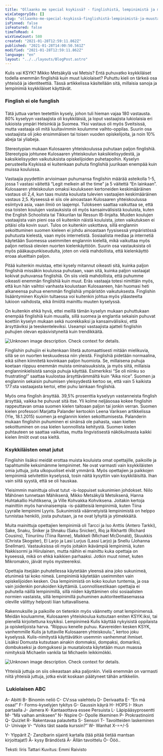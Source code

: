 ```yaml
---
title: "Ollaanko me special ksykissä? - finglishistä, lempinimistä ja muusta"
wixCategoryIds: []
slug: "ollaanko-me-special-ksykissä-finglishistä-lempinimistä-ja-muusta"
isPinned: false
isFeatured: false
timeToRead: 4
wixViewCount: 580
created: "2021-01-28T12:59:11.862Z"
published: "2021-01-28T14:00:50.561Z"
modified: "2021-01-28T12:59:11.862Z"
language: "en"
layout: "../../layouts/BlogPost.astro"
---
```

Kulis vai KSYK? Mikko Metsäkylä vai Metsis? Entä puhuvatko ksykkiläiset todella enemmän finglishiä kuin muut lukiolaiset? Puhuttu kieli on tärkeä osa yhteisöä ja identiteettiä. Tässä artikkelissa käsitellään sitä, millaisia sanoja ja lempinimiä ksykkiläiset käyttävät. 

### Finglish ei ole funglish
### 
Tätä juttua varten teetettiin kysely, johon tuli hieman vajaa 180 vastausta. 80% kyselyyn vastaajista oli ksykkiläisiä, ja loput vastaajista lukiolaisia eri lukioista ympäri Helsinkiä ja Suomea. Yksi vastaus oli myös Sveitsissä, mutta vastaaja oli mitä luultavimmin koulumme vaihto-oppilas. Suurin osa vastaajista oli joko ensimmäisen tai toisen vuoden opiskelijoita, ja noin 10% abeja tai yliabeja. 

Stereotypian mukaan Kulosaaren yhteiskoulussa puhutaan paljon finglishiä. Stereotypia johtunee Kulosaaren yhteiskoulun kaksikielisyydestä, ja kaksikielisyyden vaikutuksista opiskelijoiden puhetapoihin. Kyselyn perusteella Ksykissä ei kuitenkaan puhuta finglishiä juurikaan enempää kuin muissa kouluissa. 

Vastaajia pyydettiin arvioimaan puhumansa finglishin määrää asteikolla 1-5, jossa 1 vastasi väitettä “Legit melkein all the time” ja 5 väitettä “En lainkaan”. Kulosaaren yhteiskoulun omaksi koulukseen kertoneiden keskimääräinen vastaus oli 2,4, kun taas muista koulusta tulevien vastaajien keskimääräinen vastaus 2,5. Kyseessä ei siis ole ainoastaan Kulosaaren yhteiskoulussa esiintyvä asia, vaan ilmiö on laajempi. Tulokseen saattaa vaikuttaa se, että osa toisten koulujen vastauksista oli myös kansainvälisistä kouluista, kuten the English Schoolista tai Tikkurilan tai Ressun IB-linjalta. Muiden koulujen vastaajista vain pieni osa oli kuitenkin näistä kouluista, joten vaikutuksen ei pitäisi olla kovin suuri. Tulos on kuitenkin uskottava, sillä englannin sekoittuminen suomen kieleen ei johdu ainoastaan fyysisessä ympäristössä puhutusta kielestä, vaan myös internetistä. Sosiaalista mediaa ja internetiä käytetään Suomessa useimmiten englannin kielellä, mikä vaikuttaa myös paljon netissä olevien nuorten kielenkäyttöön. Suurin osa vastauksista oli myös pääkaupunkiseudulta, joten on vielä mahdollista, että kielenkäyttö eroaa alueittain paljon.

Pitää kuitenkin muistaa, ettei kysely mitannut oikeasti sitä, kuinka paljon finglishiä missäkin kouluissa puhutaan, vaan sitä, kuinka paljon vastaajat kokivat puhuvansa finglishiä. On siis vielä mahdollista, että puhumme oikeasti enemmän finglishiä kuin muut. Eräs vastaaja totesi nimittäin myös, että kun hän vaihtoi vanhasta koulustaan Kulosaareen, hän huomasi heti alkaneensa puhua enemmän finglishiä ympäristön vaikutuksesta. Finglishin lisääntyminen Ksykiin tultaessa voi kuitenkin johtua myös yläasteelta lukioon vaihdosta, eikä ilmiötä mainittu muuten kyselyssä.

On kuitenkin ehkä hyvä, ettei meillä tämän kyselyn mukaan puhuttukaan enempää finglishiä kuin muualla, sillä suomea ja englantia sekaisin puhuvat koettiin kyselyn mukaan sekä nuorekkaiksi ja kansainvälisiksi, että ärsyttäviksi ja teeskenteleviksi. Useampi vastaajista ajatteli finglishin puhujien olevan epäsivistyneitä kuin trendikkäitä. 


![Unknown image description. Check context for details.](https://static.wixstatic.com/media/07242a_12e562203c584fef8cf74ae454fcd74f~mv2.png)


Finglishin puhujiin ei kuitenkaan liitetä automaattisesti mitään mielikuvia, sillä se on nuorten keskuudessa niin yleistä. Finglishiä pidetään normaalina, eikä siihen kiinnitetä kovinkaan paljon huomiota. Se, millaisena puhuja koetaan riippuu enemmän muista ominaisuuksista, ja myös siitä, millaisia englanninkielisistä sanoja puhuja käyttää. Esimerkiksi “Se oli niinku so frustrating!” saattaa kuulostaa ärsyttävämmältä kuin “Aika nice”. Suomen ja englannin sekaisin puhumisen yleisyydestä kertoo se, että vain 5 kaikista 177:sta vastaajasta kertoi, ettei puhu lainkaan finglishiä. 

Myös oma finglish ärsyttää.  39,5% prosenttia kyselyyn vastanneista finglish ärsyttää, vaikka he puhuvat sitä itse. Yli kolme neljäsosaa kokee finglishin rappeuttavan omaa suomen kielen taitoaan paljon tai jonkin verran. Suomen kielen professori Marjatta Palander kertookin Leena Variksen artikkelissa (Yle, 18.1.2015)  suomen ja englannin kielen sekoittumisesta. Palanderin mukaan finglishin puhuminen ei sinänsä ole pahasta, vaan kielten sekoittuminen on osa kielen luonnollista kehitystä. Suomen kielen puhtauteen se saattaa vaikuttaa, mutta lingvistisestä näkökulmasta kaikki kielen ilmiöt ovat osa kieltä.


### Ksykkiläisten omat jutut

Finglishin lisäksi meidät erottaa muista kouluista omat opettajille, paikoille ja tapahtumille keksimämme lempinimet. Ne ovat varmasti vain ksykkiläisten omia juttuja, joita ulkopuoliset eivät ymmärrä. Myös opettajien ja paikkojen lempinimiä selvitettiin kyselyssä, tosin näitä kysyttiin vain ksykkiläisiltä. Ihan vain siitä syystä, että se oli hauskaa.  

Yleisimmin mainittuja olivat tutut -is-loppuiset sukunimien johdokset. Niilo Mähönen tunnetaan Mähiksenä, Mikko Metsäkylä Metsiksenä, Hanna Huhtakallio Huhtiksena, ja Ville Kohvakka Kohviksena. Joitakin kertoja mainittiin myös harvinaisempia -is-päätteisiä lempinimiä, kuten Tiina Lyyralle lempinimi Lyyris. Sukunimistä väännetyistä lempinimistä on helppo tunnistaa henkilö, josta puhutaan, ja ne ovat lyhyitä ja ytimekkäitä.


Muita mainittuja opettajien lempinimiä oli Tarcci ja Iso Anttis (Antero Tarkki), Sake, Snaku, Sniker ja Shnaku (Saku Snicker), Riq ja Rikhartti (Richard Cousins), Tiinuriinu (Tiina Ranne), Maikkeli (Michael McDonald), Skuukkis (Christa Skogster), El Larjo ja Lasi Lurjus (Lassi Larjo)  ja Snellu (Johanna Snellman). Vastauksissa oli myös joitakin ikävämpiä lempinimiä, kuten Nakkisormi ja Hiirulainen, mutta näihin ei mainittu kuka opettaja on kyseessä, mikä on ehkä kaikkien parhaaksi. Jotkin muut nimet, kuten Mikromakro, jäivät myös mysteereiksi.

Opettajia itsejään puhutellessa käytetään yleensä aina joko sukunimeä, etunimeä tai koko nimeä. Lempinimiä käytetään useimmiten vain opiskelijoiden kesken. Osa lempinimistä on koko koulun tuntemia, ja osa vain joidenkin porukoiden käyttämiä. Luonnollisestikaan opettajia ei puhutella näillä lempinimillä, sillä niiden käyttäminen olisi sosiaalisten normien vastaista, sillä lempinimillä puhuminen auktoriteettiasemassa oleville välittyy helposti liian tuttavallisena.

Rakennuksille ja paikoille on tietenkin myös väännetty omat lempinimensä. Meidän kouluamme, Kulosaaren yhteiskoulua kutsutaan eniten KSYK:iksi, tai pienellä kirjoitettuna ksykiksi. Lempinimeä Kulis käyttää nykyisistä oppilaista ja opiskelijoista harva. “Riippuu kenelle puhuu. Kavereiden kesken KSYK, vanhemmille Kulis ja tuttaville Kulosaaren yhteiskoulu.”, kertoo joku kyselyssä. Kulis-nimitystä käyttävätkin usemmin vanhemmat ihmiset. Lisäksi Domusta kutsutaan ainakin dommaksi, dompaksi, domariksi, dombukseksi ja domguksesi ja musatalosta käytetään muun muassa nimityksiä Michaelin vankila tai Michaelin leikkimökki. 

![Unknown image description. Check context for details.](https://static.wixstatic.com/media/07242a_e178d62eceea473aaac6887cecf9d9fe~mv2.png)

Yhteisiä juttuja on siis oikeastaan aika paljonkin. Vielä enemmän on varmasti niitä yhteisiä juttuja, jotka eivät koskaan päätyneet tähän artikkeliin. 

### 
### &nbsp;Lukiolaisen ABC
A- Abitti
B- Binomin neliö
C- CV:ssa valehtelu
D- Derivaatta
E- “En mä osaa!”
F- Forms-kyselyjen tykitys
G- Gaussin käyrä
H- HOPS
I- Itkun partaalla
J- Jamera
K- Kantaaottava essee Persuista
L- Läpipääsyprosentti
M- “Mä vaihan amikseen”
N- Nspire
O- Opolle itkeminen
P- Prokrastinointi
Q- Quizlet
R- Rakentavaa palautetta
S- Sensori
T- Tavoitteiden laskeminen
U- Univaje
V- “Voiks täst saada kurssin?”
W- Wanhat
X-=+/-5

Y- Ylppärit
Z- Zanzibarin sijainti kartalla (tää pitää tietää mantsan kirjoittajat!)
Å- kysy Brändöstä
Ä- Ällän tavoittelu
Ö- Ööö..

Teksti: Iiris Tattari
Kuvitus: Emmi Raivisto


